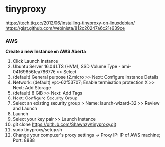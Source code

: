 # tinyproxy
https://tech.tiq.cc/2012/06/installing-tinyproxy-on-linuxdebian/  
https://gist.github.com/webinista/812c20247a6c21e639ce

### AWS
**Create a new Instance on AWS Aberta**
1. Click Launch Instance
2. Ubuntu Server 16.04 LTS (HVM), SSD Volume Type - ami-04169656fea786776 >> Select
3. (default) General purpose t2.micro >> Next: Configure Instance Details
4. Network: (default) vpc-62f53707; Enable termination protection X >> Next: Add Storage
5. (default) 8 GiB >> Next: Add Tags
6. Next: Configure Security Group
7. Select an existing security group > Name: launch-wizard-32 >> Review and Launch
8. Launch
9. Select your key pair >> Launch Instance
10. git clone https://github.com/Shawnzy/tinyproxy.git
11. sudo tinyproxy/setup.sh
12. Change your computer's proxy settings ->
                                           Proxy IP: IP of AWS machine; 
                                           Port: 8888
